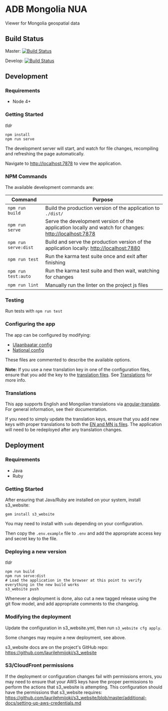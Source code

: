 # ADB Mongolia NUA

Viewer for Mongolia geospatial data

## Build Status

Master: [![Build Status](https://travis-ci.org/azavea/adb-mongolia-nua.svg?branch=master)](https://travis-ci.org/azavea/adb-mongolia-nua)

Develop: [![Build Status](https://travis-ci.org/azavea/adb-mongolia-nua.svg?branch=develop)](https://travis-ci.org/azavea/adb-mongolia-nua)

## Development

### Requirements

- Node 4+

### Getting Started

_tldr_
```
npm install
npm run serve
```

The development server will start, and watch for file changes, recompiling and refreshing the
page automatically.

Navigate to [http://localhost:7878](http://localhost:7878) to view the application.

### NPM Commands

The available development commands are:

| Command | Purpose |
|---------|---------|
| `npm run build` | Build the production version of the application to `./dist/` |
| `npm run serve` | Serve the development version of the application locally and watch for changes: [http://localhost:7878](http://localhost:7878) |
| `npm run serve:dist` | Build and serve the production version of the application locally: [http://localhost:7880](http://localhost:7880) |
| `npm run test` | Run the karma test suite once and exit after finishing |
| `npm run test:auto` | Run the karma test suite and then wait, watching for changes |
| `npm run lint` | Manually run the linter on the project js files |

### Testing

Run tests with `npm run test`

### Configuring the app

The app can be configured by modifying:
- [Ulaanbaatar config](src/config/ulaanbaatar.js)
- [National config](src/config/national.js)

These files are commented to describe the available options.

**Note:** If you use a new translation key in one of the configuration files, ensure that you add the key to the [translation files](src/i18n). See [Translations](#translations) for more info.

### Translations

This app supports English and Mongolian translations via [angular-translate](https://angular-translate.github.io/). For general information, see their documentation.

If you need to simply update the translation keys, ensure that you add new keys with proper translations to both the [EN and MN js files](src/i18n/). The application will need to be redeployed after any translation changes.


## Deployment

### Requirements

 - Java
 - Ruby

### Getting Started

After ensuring that Java/Ruby are installed on your system, install s3_website:
```
gem install s3_website
```
You may need to install with `sudo` depending on your configuration.

Then copy the `.env.example` file to `.env` and add the appropriate access key and secret key to
the file.

### Deploying a new version

_tldr_
```
npm run build
npm run serve:dist
# Load the application in the browser at this point to verify everything in the new build works
s3_website push
```

Whenever a deployment is done, also cut a new tagged release using the git flow model, and add
appropriate comments to the changelog.

### Modifying the deployment

Update the configuration in s3_website.yml, then run `s3_website cfg apply`.

Some changes may require a new deployment, see above.

s3_website docs are on the project's GitHub repo:
https://github.com/laurilehmijoki/s3_website

### S3/CloudFront permissions

If the deployment or configuration changes fail with permissions errors, you may need to ensure
that your AWS keys have the proper permissions to perform the actions that s3_website is attempting.
This configuration should have the permissions that s3_website requires:
https://github.com/laurilehmijoki/s3_website/blob/master/additional-docs/setting-up-aws-credentials.md
